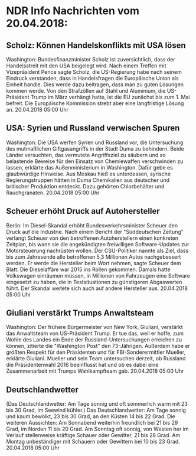 # NDR Info Nachrichten vom 20.04.2018:


## Scholz: Können Handelskonflikts mit USA lösen
Washington: 	Bundesfinanzminister Scholz ist zuversichtlich, dass der Handelsstreit mit den USA beigelegt wird. Nach einem Treffen mit Vizepräsident Pence sagte Scholz, die US-Regierung habe nach seinem Eindruck verstanden, dass in Handelsfragen die Europäische Union als Einheit handle. Dies werde dazu beitragen, dass man zu guten Lösungen kommen werde. Von den Strafzöllen auf Stahl und Aluminium, die US-Präsident Trump im März verhängt hatte, ist die EU zunächst bis zum 1. Mai befreit. Die Europäische Kommission strebt aber eine langfristige Lösung an. 20.04.2018 05:00 Uhr 

## USA: Syrien und Russland verwischen Spuren
Washington: Die USA werfen Syrien und Russland vor, die Untersuchung des mutmaßlichen Giftgasangriffs in der Stadt Duma zu behindern. Beide Länder versuchten, das vermutete Angriffsziel zu säubern und so belastende Beweise für den Einsatz von Chemiewaffen verschwinden zu lassen, erklärte das Außenministerium in Washington. Dafür gebe es glaubwürdige Hinweise. Aus Moskau hieß es unterdessen, syrische Regierungstruppen hätten in Duma Chemikalien aus deutscher und britischer Produktion entdeckt. Dazu gehörten Chlorbehälter und Rauchgranaten. 20.04.2018 05:00 Uhr 

## Scheuer erhöht Druck auf Autohersteller
Berlin: Im Diesel-Skandal erhöht Bundesverkehrsminister Scheuer den Druck auf die Industrie. Nach einem Bericht der "Süddeutschen Zeitung" verlangt Scheuer von den betroffenen Autoherstellern einen konkreten Zeitplan, bis wann sie die angekündigten freiwilligen Software-Updates zur Motorsteuerung nachrüsten wollen. Der CSU-Politiker nannte als Ziel, dass bis zum Jahresende alle betroffenen 5,3 Millionen Autos nachgebessert werden. Er werde die Hersteller beim Wort nehmen, sagte Scheuer dem Blatt. Die Dieselaffäre war 2015 ins Rollen gekommen. Damals hatte Volkswagen einräumen müssen, in Millionen von Fahrzeugen eine Software eingesetzt zu haben, die in Testsituationen zu günstigeren Abgaswerten führt. Der Skandal weitete sich auch auf andere Hersteller aus. 20.04.2018 05:00 Uhr 

## Giuliani verstärkt Trumps Anwaltsteam
Washington: Der frühere Bürgermeister von New York, Giuliani, verstärkt das Anwaltsteam von US-Präsident Trump. Er tue das, weil er hoffe, zum Wohle des Landes ein Ende der Russland-Untersuchungen erreichen zu können, zitierte die "Washington Post" den 73-Jährigen. Außerdem habe er größten Respekt für den Präsidenten und für FBI-Sonderermittler Mueller, erklärte Giuliani. Mueller und sein Team untersuchen derzeit, ob Russland die Präsidentenwahl 2016 beeinflusst hat und ob es dabei eine Zusammenarbeit mit Trumps Wahlkampfteam gab. 20.04.2018 05:00 Uhr 

## Deutschlandwetter
(Das Deutschlandwetter: Am Tage sonnig und oft sommerlich warm mit 23 bis 30 Grad, im Seewind kühler.) Das Deutschlandwetter: Am Tage sonnig und kaum bewölkt, 23 bis 30 Grad, an den Küsten 14 bis 22 Grad. Die weiteren Aussichten: Am Sonnabend weiterhin freundlich bei 21 bis 29 Grad, im Norden 11 bis 20 Grad. Am Sonntag oft sonnig, von Westen her im Verlauf stellenweise kräftige Schauer oder Gewitter, 21 bis 28 Grad. Am Montag unbeständiger mit Schauern oder Gewittern bei 10 bis 23 Grad. 20.04.2018 05:00 Uhr 
